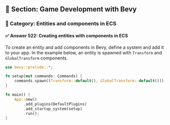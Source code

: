 ## 📘 Section: Game Development with Bevy  
### 🔹 Category: Entities and components in ECS  
#### ✅ Answer 522: Creating entities with components in ECS

To create an entity and add components in Bevy, define a system and add it to your app. In the example below, an entity is spawned with `Transform` and `GlobalTransform` components.

```rust
use bevy::prelude::*;

fn setup(mut commands: Commands) {
    commands.spawn((Transform::default(), GlobalTransform::default()));
}

fn main() {
    App::new()
        .add_plugins(DefaultPlugins)
        .add_startup_system(setup)
        .run();
}
```
